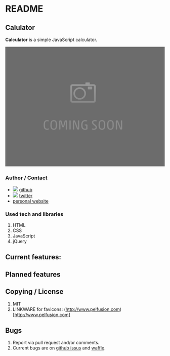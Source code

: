 # README
## Calulator
**Calculator** is a simple JavaScript calculator.

![](img/readme.png)

### Author / Contact
* ![](https://dl.dropboxusercontent.com/u/633848/Images/github_24_black.png) [github](http://www.github.com/argoncode)
* ![](https://dl.dropboxusercontent.com/u/633848/Images/twitter.png) [twitter](http://twitter.com/argoncode)
* [personal website](http://argoncode.com/contact)

### Used tech and libraries
1. HTML
2. CSS
3. JavaScript
4. jQuery

## Current features:

## Planned features

## Copying / License
1. MIT
2. LINKWARE for favicons: (http://www.pelfusion.com)[http://www.pelfusion.com]

## Bugs
1. Report via pull request and/or comments.
2. Current bugs are on [github issus](https://github.com/ArgonCode/TimeTab/issues) and [waffle](https://waffle.io/ArgonCode/calculator).
